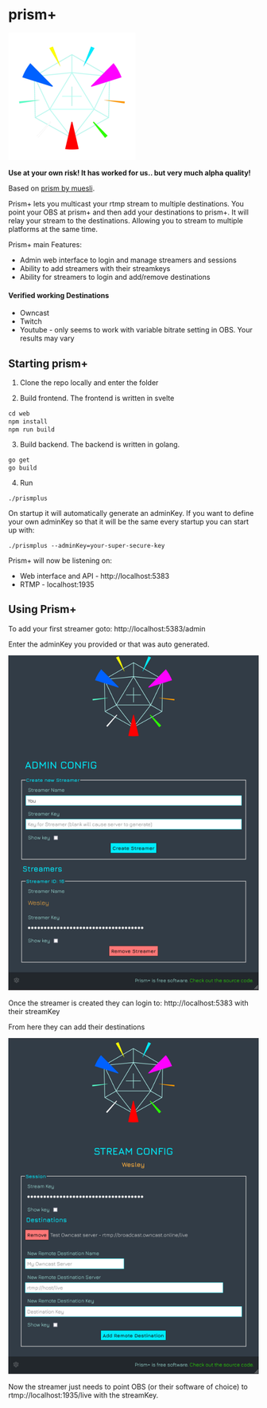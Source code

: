 # prism+

![image](web/public/img/PrismPlus_PlatformColorsTrans_256x.png)

**Use at your own risk!  It has worked for us.. but very much alpha quality!**

Based on [prism by muesli](https://github.com/muesli/prism).

Prism+ lets you multicast your rtmp stream to multiple destinations.  You point your OBS at prism+ and then add your destinations to prism+.  It will relay your stream to the destinations. Allowing you to stream to multiple platforms at the same time.

Prism+ main Features:
* Admin web interface to login and manage streamers and sessions
* Ability to add streamers with their streamkeys
* Ability for streamers to login and add/remove destinations

#### Verified working Destinations
* Owncast
* Twitch
* Youtube - only seems to work with variable bitrate setting in OBS.  Your results may vary

## Starting prism+

1. Clone the repo locally and enter the folder

2. Build frontend.  The frontend is written in svelte

```
cd web
npm install
npm run build
```

3. Build backend.  The backend is written in golang.

```
go get
go build
```

4. Run

```
./prismplus
```

On startup it will automatically generate an adminKey.  If you want to define your own adminKey so that it will be the same every startup you can start up with:

```
./prismplus --adminKey=your-super-secure-key
```

Prism+ will now be listening on:
* Web interface and API - http://localhost:5383
* RTMP - localhost:1935

## Using Prism+

To add your first streamer goto: http://localhost:5383/admin

Enter the adminKey you provided or that was auto generated.

![image](screenshots/admin_medium.png)

Once the streamer is created they can login to: http://localhost:5383 with their streamKey

From here they can add their destinations

![image](screenshots/streamer_medium.png)

Now the streamer just needs to point OBS (or their software of choice) to rtmp://localhost:1935/live with the streamKey.
